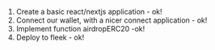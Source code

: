 1. Create a basic react/nextjs application - ok!
2. Connect our wallet, with a nicer connect application - ok!
3. Implement function airdropERC20 -ok!
4. Deploy to fleek - ok!